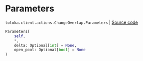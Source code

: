 # Parameters
`toloka.client.actions.ChangeOverlap.Parameters` | [Source code](https://github.com/Toloka/toloka-kit/blob/v1.0.1/src/client/actions.py#L154)

```python
Parameters(
    self,
    *,
    delta: Optional[int] = None,
    open_pool: Optional[bool] = None
)
```

